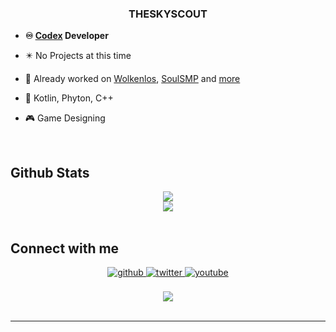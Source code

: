   
### **<div align="center">THESKYSCOUT</div>**  
  

- **♾️ [Codex](nothing) Developer**  
  

- ✴️ No Projects at this time


- 📝 Already worked on [Wolkenlos](https://linktr.ee/wolkenlos), [SoulSMP](https://disboard.org/de/server/850364001195261993) and [more](nothing)
  

- 💜 Kotlin, Phyton, C++
  

- 🎮 Game Designing  
  

<br/>  


## Github Stats  
<div align="center"><img src="https://github-readme-stats.vercel.app/api?username=thescoutsky&show_icons=true&count_private=true&hide_border=true" align="center" /></div>  

<div align="center"><img src="https://github-readme-stats.vercel.app/api/top-langs/?username=thescoutsky&hide_border=true&layout=compact" align="center" /></div>  

<br/>  


## Connect with me  
<div align="center">
<a href="https://github.com/thescoutsky" target="_blank">
<img src=https://img.shields.io/badge/github-%2324292e.svg?&style=for-the-badge&logo=github&logoColor=white alt=github style="margin-bottom: 5px;" />
</a>
<a href="https://twitter.com/TheSKyScout" target="_blank">
<img src=https://img.shields.io/badge/twitter-%2300acee.svg?&style=for-the-badge&logo=twitter&logoColor=white alt=twitter style="margin-bottom: 5px;" />
</a>
<a href="https://www.youtube.com/user/https://www.youtube.com/channel/UC6R2wNQTDz20m7bJyjmr0vQ" target="_blank">
<img src=https://img.shields.io/badge/youtube-%23EE4831.svg?&style=for-the-badge&logo=youtube&logoColor=white alt=youtube style="margin-bottom: 5px;" />
</a>  
</div>  
  

<br/>  

<div align="center">
<img src="https://komarev.com/ghpvc/?username=thescoutsky&&style=flat-square" align="center" />
</div>  

<br />

----
